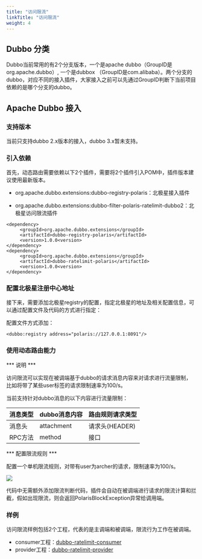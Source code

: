 ```yaml
---
title: "访问限流"
linkTitle: "访问限流"
weight: 4
---
```


## Dubbo 分类

Dubbo当前常用的有2个分支版本，一个是apache dubbo（GroupID是org.apache.dubbo）, 一个是dubbox （GroupID是com.alibaba）。两个分支的dubbo，对应不同的接入插件，大家接入之前可以先通过GroupID判断下当前项目依赖的是哪个分支的dubbo。

## Apache Dubbo 接入

### 支持版本

当前只支持dubbo 2.x版本的接入，dubbo 3.x暂未支持。

### 引入依赖

首先，动态路由需要依赖以下2个插件，需要将2个插件引入POM中，插件版本建议使用最新版本。

- org.apache.dubbo.extensions:dubbo-registry-polaris：北极星接入插件

- org.apache.dubbo.extensions:dubbo-filter-polaris-ratelimit-dubbo2：北极星访问限流插件

```
<dependency>
     <groupId>org.apache.dubbo.extensions</groupId>
     <artifactId>dubbo-registry-polaris</artifactId>
     <version>1.0.0<version>
</dependency>
<dependency>
     <groupId>org.apache.dubbo.extensions</groupId>
     <artifactId>dubbo-ratelimit-polaris</artifactId>
     <version>1.0.0<version>
</dependency>
```

### 配置北极星注册中心地址

接下来，需要添加北极星registry的配置，指定北极星的地址及相关配置信息，可以通过配置文件及代码的方式进行指定：

配置文件方式添加：

```
<dubbo:registry address="polaris://127.0.0.1:8091"/>
```

### 使用动态路由能力

*** 说明 ***

访问限流可以实现在被调端基于dubbo的请求消息内容来对请求进行流量限制，比如将带了某些user标签的请求限制速率为100/s。

当前支持针对dubbo消息的以下内容进行流量限制：

| 消息类型 | dubbo消息内容 | 路由规则请求类型 |
| -------- | ------------- | ---------------- |
| 消息头   | attachment    | 请求头(HEADER)   |
| RPC方法  | method        | 接口       |

*** 配置限流规则 ***

配置一个单机限流规则，对带有user为archer的请求，限制速率为100/s。

![](../图片/限流规则.png)

代码中无需额外添加限流判断代码，插件会自动在被调端进行请求的限流计算和拦截，假如出现限流，则会返回PolarisBlockException异常给调用端。

### 样例

访问限流样例包括2个工程，代表的是主调端和被调端，限流行为工作在被调端。

- consumer工程：[dubbo-ratelimit-consumer](https://github.com/polarismesh/dubbo-java-polaris/tree/main/dubbo/dubbo-examples/dubbo-ratelimit-example/dubbo-ratelimit-consumer)
- provider工程：[dubbo-ratelimit-provider](https://github.com/polarismesh/dubbo-java-polaris/tree/main/dubbo/dubbo-examples/dubbo-ratelimit-example/dubbo-ratelimit-provider)



